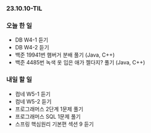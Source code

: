 ### 23.10.10-TIL
### 오늘 한 일
- DB W4-1 듣기
- DB W4-2 듣기
- 백준 19941번 햄버거 분배 풀기 (Java, C++)
- 백준 4485번 녹색 옷 입은 애가 젤다지? 풀기 (Java, C++)

### 내일 할 일
- 컴네 W5-1 듣기
- 컴네 W5-2 듣기
- 프로그래머스 2단계 1문제 풀기
- 프로그래머스 SQL 1문제 풀기
- 스프링 핵심원리 기본편 섹션 9 듣기
